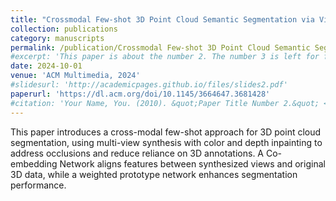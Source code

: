 ```yaml
---
title: "Crossmodal Few-shot 3D Point Cloud Semantic Segmentation via View Synthesis"
collection: publications
category: manuscripts
permalink: /publication/Crossmodal Few-shot 3D Point Cloud Semantic Segmentation via View Synthesis
#excerpt: 'This paper is about the number 2. The number 3 is left for future work.'
date: 2024-10-01
venue: 'ACM Multimedia, 2024'
#slidesurl: 'http://academicpages.github.io/files/slides2.pdf'
paperurl: 'https://dl.acm.org/doi/10.1145/3664647.3681428'
#citation: 'Your Name, You. (2010). &quot;Paper Title Number 2.&quot; <i>Journal 1</i>. 1(2).'
---
```


This paper introduces a cross-modal few-shot approach for 3D point cloud segmentation, using multi-view synthesis with color and depth inpainting to address occlusions and reduce reliance on 3D annotations. A Co-embedding Network aligns features between synthesized views and original 3D data, while a weighted prototype network enhances segmentation performance.